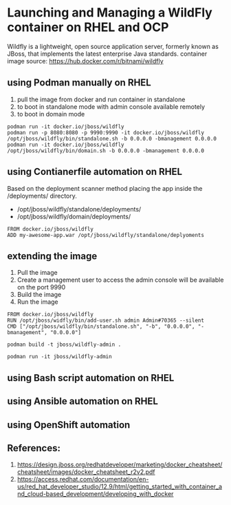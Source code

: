 # Launching and Managing a WildFly container on RHEL and OCP
Wildfly is a lightweight, open source application server, formerly known as JBoss, that implements the latest enterprise Java standards.
container image source: https://hub.docker.com/r/bitnami/wildfly

## using Podman manually on RHEL
1. pull the image from docker and run container in standalone
1. to boot in standalone mode with admin console available remotely
1. to boot in domain mode
```
podman run -it docker.io/jboss/wildfly
podman run -p 8080:8080 -p 9990:9990 -it docker.io/jboss/wildfly /opt/jboss/wildfly/bin/standalone.sh -b 0.0.0.0 -bmanagement 0.0.0.0
podman run -it docker.io/jboss/wildfly /opt/jboss/wildfly/bin/domain.sh -b 0.0.0.0 -bmanagement 0.0.0.0
```

## using Contianerfile automation on RHEL 
Based on the deployment scanner method placing the app inside the /deployments/ directory.
- /opt/jboss/wildfly/standalone/deployments/
- /opt/jboss/wildfly/domain/deployments/

```
FROM docker.io/jboss/wildfly
ADD my-awesome-app.war /opt/jboss/wildfly/standalone/deplyoments
```

## extending the image
1. Pull the image
1. Create a management user to access the admin console will be available on the port 9990 
1. Build the image
1. Run the image 

```
FROM docker.io/jboss/wildfly
RUN /opt/jboss/widfly/bin/add-user.sh admin Admin#70365 --silent
CMD ["/opt/jboss/wildfly/bin/standalone.sh", "-b", "0.0.0.0", "-bmanagement", "0.0.0.0"]

podman build -t jboss/wildfly-admin .

podman run -it jboss/wildfly-admin
```

## using Bash script automation on RHEL


## using Ansible automation on RHEL


## using OpenShift automation 

## References:
1. https://design.jboss.org/redhatdeveloper/marketing/docker_cheatsheet/cheatsheet/images/docker_cheatsheet_r2v2.pdf
1. https://access.redhat.com/documentation/en-us/red_hat_developer_studio/12.9/html/getting_started_with_container_and_cloud-based_development/developing_with_docker
